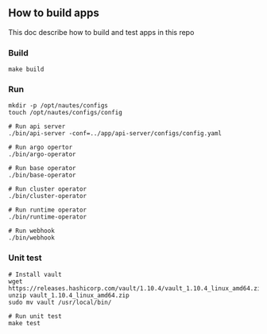 ## How to build apps

This doc describe how to build and test apps in this repo

### Build

```shell
make build
```

### Run

```shell
mkdir -p /opt/nautes/configs
touch /opt/nautes/configs/config

# Run api server
./bin/api-server -conf=../app/api-server/configs/config.yaml

# Run argo opertor
./bin/argo-operator

# Run base operator
./bin/base-operator

# Run cluster operator
./bin/cluster-operator

# Run runtime operator
./bin/runtime-operator

# Run webhook
./bin/webhook
```

### Unit test

```shell
# Install vault
wget https://releases.hashicorp.com/vault/1.10.4/vault_1.10.4_linux_amd64.zip
unzip vault_1.10.4_linux_amd64.zip
sudo mv vault /usr/local/bin/

# Run unit test
make test
```